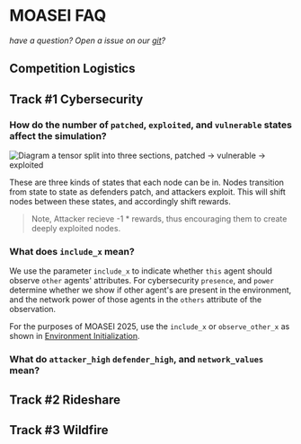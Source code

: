 # MOASEI FAQ

*have a question? Open a issue on our [git](https://github.com/oasys-mas/free-range-zoo/issues/new)?*

## Competition Logistics

## Track #1 Cybersecurity

### How do the number of `patched`, `exploited`, and `vulnerable` states affect the simulation?

![Diagram a tensor split into three sections, patched -> vulnerable -> exploited](https://oasys-mas.github.io/free-range-zoo/docs/source/_static/img/CybersecurityDrawing_network_state_rewards.png)


These are three kinds of states that each node can be in. Nodes transition from state to state as defenders patch, and attackers exploit. This will shift nodes between these states, and accordingly shift rewards. 

> Note, Attacker recieve -1 * rewards, thus encouraging them to create deeply exploited nodes.


### What does `include_x` mean?

We use the parameter `include_x` to indicate whether `this` agent should observe `other` agents' attributes. For cybersecurity `presence`, and `power` determine whether we show if other agent's are present in the environment, and the network power of those agents in the `others` attribute of the observation. 

For the purposes of MOASEI 2025, use the `include_x` or `observe_other_x` as shown in [Environment Initialization](https://oasys-mas.github.io/free-range-zoo/events/mosaei-2025/environment_initialization.html).

### What do `attacker_high` `defender_high`, and `network_values` mean?



## Track #2 Rideshare

## Track #3 Wildfire
